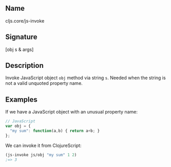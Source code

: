 ## Name
cljs.core/js-invoke

## Signature
[obj s & args]

## Description

Invoke JavaScript object `obj` method via string `s`. Needed when the string is
not a valid unquoted property name.

## Examples

If we have a JavaScript object with an unusual property name:

```js
// JavaScript
var obj = {
  "my sum": function(a,b) { return a+b; }
};
```

We can invoke it from ClojureScript:

```clj
(js-invoke js/obj "my sum" 1 2)
;=> 3
```
